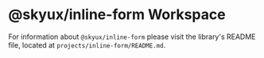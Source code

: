 # @skyux/inline-form Workspace

For information about `@skyux/inline-form` please visit the library's README file, located at `projects/inline-form/README.md`.
